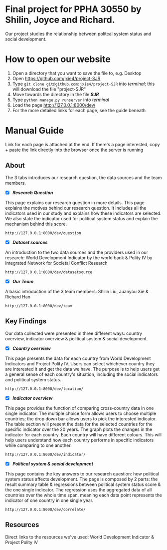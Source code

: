 # Final project for PPHA 30550 by Shilin, Joyce and Richard.

Our project studies the relationship between politcal system status and social development.


How to open our website
======
1. Open a directory that you want to save the file to, e.g. Desktop
2. Open https://github.com/jxie4/project-SJR
3. Type `git clone git@github.com:jxie4/project-SJR` into _terminal_; this will download the file "project-SJR"
4. Move towards the directory in the file ___SJR___
5. Type `python manage.py runserver` into _terminal_
6. Load the page http://127.0.0.1:8000/dev/
7. For the more detailed links for each page, see the guide beneath

Manual Guide
======
Link for each page is attached at the end. If there's a page interested, copy + paste the link directly into the browser once the server is running


## About
The 3 tabs introduces our research question, the data sources and the team members.

- [x] ___Research Question___

This page explains our research question in more details. This page explains the motives behind our research question. It includes all the indicators used in our study and explains how these indicators are selected. We also state the indicator used for political system status and explain the mechanism behind this score.

```
http://127.0.0.1:8000/dev/question
```


- [x] ___Dataset sources___

An introduction to the two data sources and the providers used in our research: World Development Indicator by the world bank & Polity IV by Integrated Network for Societal Conflict Research

```
http://127.0.0.1:8000/dev/datasetsource
```

- [x] ___Our Team___

A basic introduction of the 3 team members: Shilin Liu, Juanyou Xie & Richard Han

```
http://127.0.0.1:8000/dev/team
```

## Key Findings
Our data collected were presented in three different ways: country overview, indicator overview & political system & social development.

- [x] ___Country overview___

This page presents the data for each country from World Development Indicators and Project Polity IV. Users can select whichever country they are interested it and get the data we have. The purpose is to help users get a general sense of each country's situation, including the social indicators and political system status.

```
http://127.0.0.1:8000/dev/location/
```

- [x] ___Indicator overview___

This page provides the function of comparing cross-country data in one single indicator. The multiple choice form allows users to choose multiple countries; the drop down bar allows users to pick the interested indicator.
The table section will present the data for the selected countries for the specific indicator over the 20 years.
The graph plots the changes in the indicator for each country. Each country will have different colours.
This will help users understand how each country performs in specific indicators while comparing to one another.

```
http://127.0.0.1:8000/dev/indicator/
```

- [x]  ___Political system & social development___

This page contains the key answers to our research question: how political system status affects development.
The page is composed by 2 parts: the result summary table & regressions between political system status score & the one single indicator.
The regression uses the aggregated data of all countries over the whole time span, meaning each data point represents the indicator of one country in one single year.

```
http://127.0.0.1:8000/dev/correlate/
```

##  Resources
Direct links to the resources we've used: World Development Indicator & Project Polity IV
